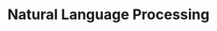 ---
layout: category
taxonomy: Blogs (In Korean)
title: "Natural Language Processing"
tags: [Blogs (In Korean)]
permalink: /Blogs_Korean/NLP/
---
